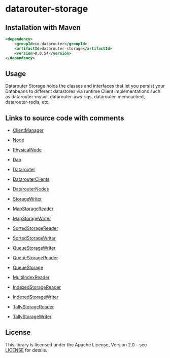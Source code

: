 # datarouter-storage

## Installation with Maven

```xml
<dependency>
	<groupId>io.datarouter</groupId>
	<artifactId>datarouter-storage</artifactId>
	<version>0.0.54</version>
</dependency>
```

## Usage

Datarouter Storage holds the classes and interfaces that let you persist your Databeans to different datastores via
 runtime Client implementations such as datarouter-mysql, datarouter-aws-sqs, datarouter-memcached,
 datarouter-redis, etc.

## Links to source code with comments

- [ClientManager](./src/main/java/io/datarouter/storage/client/ClientManager.java)
- [Node](./src/main/java/io/datarouter/storage/node/Node.java)
- [PhysicalNode](./src/main/java/io/datarouter/storage/node/type/physical/PhysicalNode.java)
- [Dao](./src/main/java/io/datarouter/storage/dao/Dao.java)

- [Datarouter](./src/main/java/io/datarouter/storage/Datarouter.java)
- [DatarouterClients](./src/main/java/io/datarouter/storage/client/DatarouterClients.java)
- [DatarouterNodes](./src/main/java/io/datarouter/storage/node/DatarouterNodes.java)

- [StorageWriter](./src/main/java/io/datarouter/storage/node/op/raw/write/StorageWriter.java)

- [MapStorageReader](./src/main/java/io/datarouter/storage/node/op/raw/read/MapStorageReader.java)
- [MapStorageWriter](./src/main/java/io/datarouter/storage/node/op/raw/write/MapStorageWriter.java)

- [SortedStorageReader](./src/main/java/io/datarouter/storage/node/op/raw/read/SortedStorageReader.java)
- [SortedStorageWriter](./src/main/java/io/datarouter/storage/node/op/raw/write/SortedStorageWriter.java)

- [QueueStorageWriter](./src/main/java/io/datarouter/storage/node/op/raw/write/QueueStorageWriter.java)
- [QueueStorageReader](./src/main/java/io/datarouter/storage/node/op/raw/read/QueueStorageReader.java)
- [QueueStorage](./src/main/java/io/datarouter/storage/node/op/raw/QueueStorage.java)

- [MultiIndexReader](./src/main/java/io/datarouter/storage/node/op/index/MultiIndexReader.java)

- [IndexedStorageReader](./src/main/java/io/datarouter/storage/node/op/raw/read/IndexedStorageReader.java)
- [IndexedStorageWriter](./src/main/java/io/datarouter/storage/node/op/raw/write/IndexedStorageWriter.java)

- [TallyStorageReader](./src/main/java/io/datarouter/storage/node/op/raw/read/TallyStorageReader.java)
- [TallyStorageWriter](./src/main/java/io/datarouter/storage/node/op/raw/write/TallyStorageWriter.java)

## License

This library is licensed under the Apache License, Version 2.0 - see [LICENSE](../LICENSE) for details.
